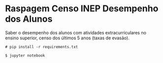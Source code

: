 # Raspagem Censo INEP Desempenho dos Alunos

Saber o desempenho dos alunos com atividades extracurriculares no ensino superior, censo dos últimos 5 anos (taxas de evasão).

```
# pip install -r requirements.txt
```
```
$ jupyter notebook
```